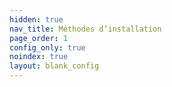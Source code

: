 ```yaml
---
hidden: true
nav_title: Méthodes d’installation
page_order: 1
config_only: true
noindex: true
layout: blank_config
---
```

